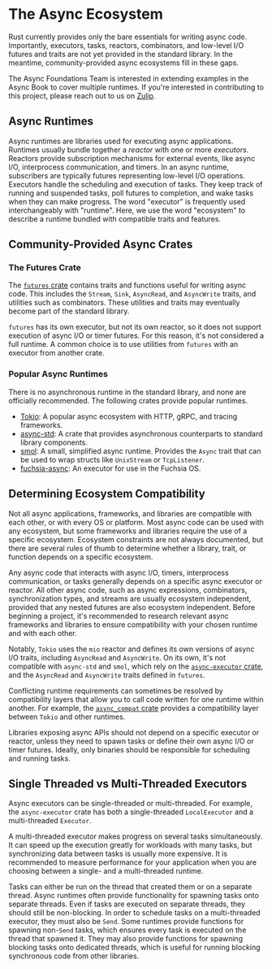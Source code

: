 # The Async Ecosystem
Rust currently provides only the bare essentials for writing async code.
Importantly, executors, tasks, reactors, combinators, and low-level I/O futures and traits
are not yet provided in the standard library. In the meantime,
community-provided async ecosystems fill in these gaps.

The Async Foundations Team is interested in extending examples in the Async Book to cover multiple runtimes.
If you're interested in contributing to this project, please reach out to us on
[Zulip](https://rust-lang.zulipchat.com/#narrow/stream/201246-wg-async-foundations.2Fbook).

## Async Runtimes
Async runtimes are libraries used for executing async applications.
Runtimes usually bundle together a *reactor* with one or more *executors*.
Reactors provide subscription mechanisms for external events, like async I/O, interprocess communication, and timers.
In an async runtime, subscribers are typically futures representing low-level I/O operations.
Executors handle the scheduling and execution of tasks.
They keep track of running and suspended tasks, poll futures to completion, and wake tasks when they can make progress.
The word "executor" is frequently used interchangeably with "runtime".
Here, we use the word "ecosystem" to describe a runtime bundled with compatible traits and features.

## Community-Provided Async Crates

### The Futures Crate
The [`futures` crate](https://docs.rs/futures/) contains traits and functions useful for writing async code.
This includes the `Stream`, `Sink`, `AsyncRead`, and `AsyncWrite` traits, and utilities such as combinators.
These utilities and traits may eventually become part of the standard library.

`futures` has its own executor, but not its own reactor, so it does not support execution of async I/O or timer futures.
For this reason, it's not considered a full runtime.
A common choice is to use utilities from `futures` with an executor from another crate.

### Popular Async Runtimes
There is no asynchronous runtime in the standard library, and none are officially recommended.
The following crates provide popular runtimes.
- [Tokio](https://docs.rs/tokio/): A popular async ecosystem with HTTP, gRPC, and tracing frameworks.
- [async-std](https://docs.rs/async-std/): A crate that provides asynchronous counterparts to standard library components.
- [smol](https://docs.rs/smol/): A small, simplified async runtime.
Provides the `Async` trait that can be used to wrap structs like `UnixStream` or `TcpListener`.
- [fuchsia-async](https://fuchsia.googlesource.com/fuchsia/+/master/src/lib/fuchsia-async/):
An executor for use in the Fuchsia OS.

## Determining Ecosystem Compatibility
Not all async applications, frameworks, and libraries are compatible with each other, or with every OS or platform.
Most async code can be used with any ecosystem, but some frameworks and libraries require the use of a specific ecosystem.
Ecosystem constraints are not always documented, but there are several rules of thumb to determine
whether a library, trait, or function depends on a specific ecosystem.

Any async code that interacts with async I/O, timers, interprocess communication, or tasks
generally depends on a specific async executor or reactor.
All other async code, such as async expressions, combinators, synchronization types, and streams
are usually ecosystem independent, provided that any nested futures are also ecosystem independent.
Before beginning a project, it's recommended to research relevant async frameworks and libraries to ensure
compatibility with your chosen runtime and with each other.

Notably, `Tokio` uses the `mio` reactor and defines its own versions of async I/O traits,
including `AsyncRead` and `AsyncWrite`.
On its own, it's not compatible with `async-std` and `smol`,
which rely on the [`async-executor` crate](https://docs.rs/async-executor), and the `AsyncRead` and `AsyncWrite`
traits defined in `futures`.

Conflicting runtime requirements can sometimes be resolved by compatibility layers
that allow you to call code written for one runtime within another.
For example, the [`async_compat` crate](https://docs.rs/async_compat) provides a compatibility layer between
`Tokio` and other runtimes.

Libraries exposing async APIs should not depend on a specific executor or reactor,
unless they need to spawn tasks or define their own async I/O or timer futures.
Ideally, only binaries should be responsible for scheduling and running tasks.

## Single Threaded vs Multi-Threaded Executors
Async executors can be single-threaded or multi-threaded.
For example, the `async-executor` crate has both a single-threaded `LocalExecutor` and a multi-threaded `Executor`.

A multi-threaded executor makes progress on several tasks simultaneously.
It can speed up the execution greatly for workloads with many tasks,
but synchronizing data between tasks is usually more expensive.
It is recommended to measure performance for your application
when you are choosing between a single- and a multi-threaded runtime.

Tasks can either be run on the thread that created them or on a separate thread.
Async runtimes often provide functionality for spawning tasks onto separate threads.
Even if tasks are executed on separate threads, they should still be non-blocking.
In order to schedule tasks on a multi-threaded executor, they must also be `Send`.
Some runtimes provide functions for spawning non-`Send` tasks,
which ensures every task is executed on the thread that spawned it.
They may also provide functions for spawning blocking tasks onto dedicated threads,
which is useful for running blocking synchronous code from other libraries.

